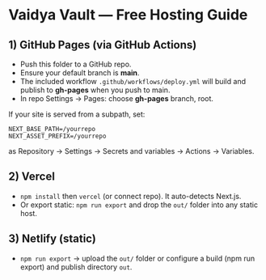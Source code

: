 
# Vaidya Vault — Free Hosting Guide

## 1) GitHub Pages (via GitHub Actions)
- Push this folder to a GitHub repo.
- Ensure your default branch is **main**.
- The included workflow `.github/workflows/deploy.yml` will build and publish to **gh-pages** when you push to main.
- In repo Settings → Pages: choose **gh-pages** branch, root.

If your site is served from a subpath, set:
```
NEXT_BASE_PATH=/yourrepo
NEXT_ASSET_PREFIX=/yourrepo
```
as Repository → Settings → Secrets and variables → Actions → Variables.

## 2) Vercel
- `npm install` then `vercel` (or connect repo). It auto-detects Next.js.
- Or export static: `npm run export` and drop the `out/` folder into any static host.

## 3) Netlify (static)
- `npm run export` → upload the `out/` folder or configure a build (npm run export) and publish directory `out`.
